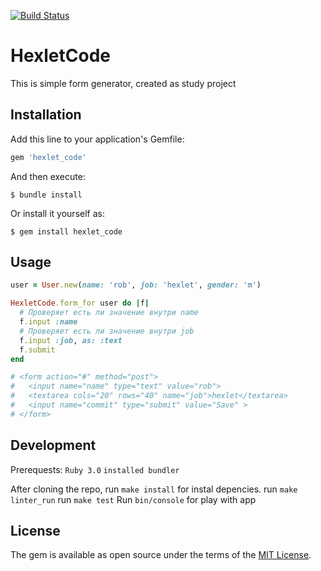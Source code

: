 [![Build Status](https://app.travis-ci.com/k-a-b/rails-project-lvl1.svg?branch=master)](https://app.travis-ci.com/k-a-b/rails-project-lvl1)
# HexletCode

This is simple form generator, created as study project

## Installation

Add this line to your application's Gemfile:

```ruby
gem 'hexlet_code'
```

And then execute:

    $ bundle install

Or install it yourself as:

    $ gem install hexlet_code

## Usage

```ruby
user = User.new(name: 'rob', job: 'hexlet', gender: 'm')

HexletCode.form_for user do |f|
  # Проверяет есть ли значение внутри name
  f.input :name
  # Проверяет есть ли значение внутри job
  f.input :job, as: :text
  f.submit
end

# <form action="#" method="post">
#   <input name="name" type="text" value="rob">
#   <textarea cols="20" rows="40" name="job">hexlet</textarea>
#   <input name="commit" type="submit" value="Save" >
# </form>
```

## Development
Prerequests:
`Ruby 3.0`
`installed bundler`

After cloning the repo,
run `make install` for instal depencies.
run `make linter_run`
run `make test`
Run `bin/console` for play with app

## License

The gem is available as open source under the terms of the [MIT License](https://opensource.org/licenses/MIT).
